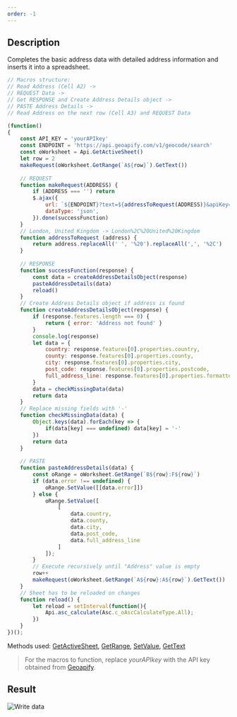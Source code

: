 ```yaml
---
order: -1
---
```


## Description

Completes the basic address data with detailed address information and inserts it into a spreadsheet.

``` javascript
// Macros structure:
// Read Address (Cell A2) ->
// REQUEST Data -> 
// Get RESPONSE and Create Address Details object ->
// PASTE Address Details -> 
// Read Address on the next row (Cell A3) and REQUEST Data

(function()
{
    const API_KEY = 'yourAPIkey'
    const ENDPOINT = 'https://api.geoapify.com/v1/geocode/search'
    const oWorksheet = Api.GetActiveSheet()
    let row = 2
    makeRequest(oWorksheet.GetRange(`A${row}`).GetText())
    
    // REQUEST
    function makeRequest(ADDRESS) {
        if (ADDRESS === '') return
        $.ajax({
            url: `${ENDPOINT}?text=${addressToRequest(ADDRESS)}&apiKey=${API_KEY}`,
            dataType: 'json',
        }).done(successFunction)
    }
    // London, United Kingdom -> London%2C%20United%20Kingdom
    function addressToRequest (address) {
        return address.replaceAll(' ', '%20').replaceAll(',', '%2C')
    }
    
    // RESPONSE
    function successFunction(response) {
        const data = createAddressDetailsObject(response)
        pasteAddressDetails(data)
        reload()
    }
    // Create Address Details object if address is found
    function createAddressDetailsObject(response) {
        if (response.features.length === 0) {
            return { error: 'Address not found' }
        }
        console.log(response)
        let data = {
            country: response.features[0].properties.country,
            county: response.features[0].properties.county,
            city: response.features[0].properties.city,
            post_code: response.features[0].properties.postcode,
            full_address_line: response.features[0].properties.formatted
        }
        data = checkMissingData(data)
        return data
    }
    // Replace missing fields with '-'
    function checkMissingData(data) {
        Object.keys(data).forEach(key => {
            if(data[key] === undefined) data[key] = '-'
        })
        return data
    }
    
    // PASTE
    function pasteAddressDetails(data) {
        const oRange = oWorksheet.GetRange(`B${row}:F${row}`)
        if (data.error !== undefined) {
            oRange.SetValue([[data.error]])
        } else {
            oRange.SetValue([
                [
                    data.country,
                    data.county,
                    data.city,
                    data.post_code,
                    data.full_address_line
                ]
            ]);
        }
        // Execute recursively until "Address" value is empty
        row++
        makeRequest(oWorksheet.GetRange(`A${row}:A${row}`).GetText())
    }
    // Sheet has to be reloaded on changes
    function reload() {
        let reload = setInterval(function(){
            Api.asc_calculate(Asc.c_oAscCalculateType.All);
        })
    }
})();
```

Methods used: [GetActiveSheet](/officeapi/spreadsheetapi/api/getactivesheet), [GetRange](/officeapi/spreadsheetapi/apiworksheet/getrange), [SetValue](/officeapi/spreadsheetapi/apirange/setvalue), [GetText](/officeapi/spreadsheetapi/apirange/gettext)

> For the macros to function, replace *yourAPIkey* with the API key obtained from [Geoapify](https://www.geoapify.com/).

## Result

![Write data](/assets/images/plugins/complete_address_information.png)
